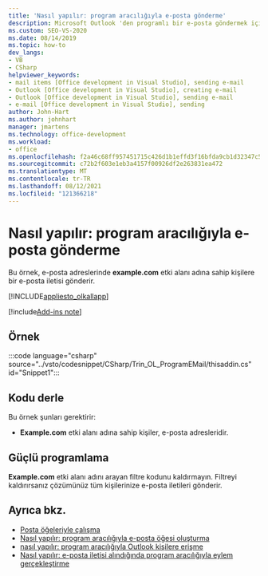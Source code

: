 ```yaml
---
title: 'Nasıl yapılır: program aracılığıyla e-posta gönderme'
description: Microsoft Outlook 'den programlı bir e-posta göndermek için Visual Studio kullanın. Bu örnek, example.com etki alanı adına sahip kişilere bir e-posta iletisi gönderir.
ms.custom: SEO-VS-2020
ms.date: 08/14/2019
ms.topic: how-to
dev_langs:
- VB
- CSharp
helpviewer_keywords:
- mail items [Office development in Visual Studio], sending e-mail
- Outlook [Office development in Visual Studio], creating e-mail
- Outlook [Office development in Visual Studio], sending e-mail
- e-mail [Office development in Visual Studio], sending
author: John-Hart
ms.author: johnhart
manager: jmartens
ms.technology: office-development
ms.workload:
- office
ms.openlocfilehash: f2a46c68ff957451715c426d1b1effd3f16bfda9cb1d32347c56c44d769ac3fb
ms.sourcegitcommit: c72b2f603e1eb3a4157f00926df2e263831ea472
ms.translationtype: MT
ms.contentlocale: tr-TR
ms.lasthandoff: 08/12/2021
ms.locfileid: "121366218"
---
```

# <a name="how-to-programmatically-send-email"></a>Nasıl yapılır: program aracılığıyla e-posta gönderme
  Bu örnek, e-posta adreslerinde **example.com** etki alanı adına sahip kişilere bir e-posta iletisi gönderir.

 [!INCLUDE[appliesto_olkallapp](../vsto/includes/appliesto-olkallapp-md.md)]

[!include[Add-ins note](includes/addinsnote.md)]

## <a name="example"></a>Örnek
 :::code language="csharp" source="../vsto/codesnippet/CSharp/Trin_OL_ProgramEMail/thisaddin.cs" id="Snippet1":::

## <a name="compile-the-code"></a>Kodu derle
 Bu örnek şunları gerektirir:

- **Example.com** etki alanı adına sahip kişiler, e-posta adresleridir.

## <a name="robust-programming"></a>Güçlü programlama
 **Example.com** etki alanı adını arayan filtre kodunu kaldırmayın. Filtreyi kaldırırsanız çözümünüz tüm kişilerinize e-posta iletileri gönderir.

## <a name="see-also"></a>Ayrıca bkz.
- [Posta öğeleriyle çalışma](../vsto/working-with-mail-items.md)
- [Nasıl yapılır: program aracılığıyla e-posta öğesi oluşturma](../vsto/how-to-programmatically-create-an-e-mail-item.md)
- [nasıl yapılır: program aracılığıyla Outlook kişilere erişme](../vsto/how-to-programmatically-access-outlook-contacts.md)
- [Nasıl yapılır: e-posta iletisi alındığında program aracılığıyla eylem gerçekleştirme](../vsto/how-to-programmatically-perform-actions-when-an-e-mail-message-is-received.md)
